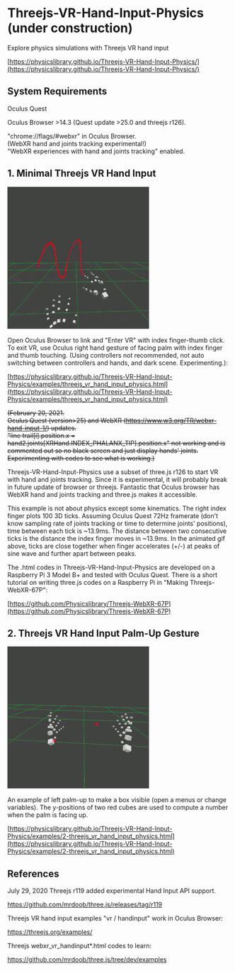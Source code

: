 # Threejs-VR-Hand-Input-Physics (under construction)

Explore physics simulations with Threejs VR hand input

[https://physicslibrary.github.io/Threejs-VR-Hand-Input-Physics/](https://physicslibrary.github.io/Threejs-VR-Hand-Input-Physics/)

## System Requirements

Oculus Quest<br>

Oculus Browser >14.3 (Quest update >25.0 and threejs r126).<br>

"chrome://flags/#webxr" in Oculus Browser.<br>
(WebXR hand and joints tracking experimental!)<br>
"WebXR experiences with hand and joints tracking" enabled.<br>

## 1. Minimal Threejs VR Hand Input

<img src="images/1-threejs-vr-hand-input-physics.gif" width="320">

Open Oculus Browser to link and "Enter VR" with index finger-thumb click. To exit VR, use Oculus right hand gesture of facing palm with index finger and thumb touching. (Using controllers not recommended, not auto switching between controllers and hands, and dark scene. Experimenting.):<br>

[https://physicslibrary.github.io/Threejs-VR-Hand-Input-Physics/examples/threejs_vr_hand_input_physics.html](https://physicslibrary.github.io/Threejs-VR-Hand-Input-Physics/examples/threejs_vr_hand_input_physics.html)

~~(February 20, 2021.<br>
Oculus Quest (version>25) and WebXR (https://www.w3.org/TR/webxr-hand-input-1/) updates.<br>
"line trail[i].position.x = hand2.joints[XRHand.INDEX_PHALANX_TIP].position.x" not working and is commented out so no black screen and just display hands' joints.<br>
Experimenting with codes to see what is working.)~~<br>

Threejs-VR-Hand-Input-Physics use a subset of three.js r126 to start VR with hand and joints tracking. Since it is experimental, it will probably break in future update of browser or threejs. Fantastic that Oculus browser has WebXR hand and joints tracking and three.js makes it accessible.<br>

This example is not about physics except some kinematics. The right index finger plots 100 3D ticks. Assuming Oculus Quest 72Hz framerate (don't know sampling rate of joints tracking or time to determine joints' positions), time between each tick is ~13.9ms. The distance between two consecutive ticks is the distance the index finger moves in ~13.9ms. In the animated gif above, ticks are close together when finger accelerates (+/-) at peaks of sine wave and further apart between peaks.

The .html codes in Threejs-VR-Hand-Input-Physics are developed on a Raspberry Pi 3 Model B+ and tested with Oculus Quest. There is a short tutorial on writing three.js codes on a Raspberry Pi in "Making Threejs-WebXR-67P":

[https://github.com/Physicslibrary/Threejs-WebXR-67P](https://github.com/Physicslibrary/Threejs-WebXR-67P)

## 2. Threejs VR Hand Input Palm-Up Gesture

<img src="images/2-threejs-vr-hand-input-physics.gif" width="320">

An example of left palm-up to make a box visible (open a menus or change variables). The y-positions of two red cubes are used to compute a number when the palm is facing up.

[https://physicslibrary.github.io/Threejs-VR-Hand-Input-Physics/examples/2-threejs_vr_hand_input_physics.html](https://physicslibrary.github.io/Threejs-VR-Hand-Input-Physics/examples/2-threejs_vr_hand_input_physics.html)

## References

July 29, 2020 Threejs r119 added experimental Hand Input API support.<br>

https://github.com/mrdoob/three.js/releases/tag/r119

Threejs VR hand input examples "vr / handinput" work in Oculus Browser:<br>

https://threejs.org/examples/

Threejs webxr_vr_handinput*.html codes to learn:

https://github.com/mrdoob/three.js/tree/dev/examples

